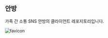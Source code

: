 ## 안방 ##
가족 간 소통 SNS 안방의 클라이언트 레포지토리입니다.

![favicon](https://github.com/Family-Community/front-end/assets/83502596/b31669b0-17d4-4966-b0ec-59787947cf3f)
